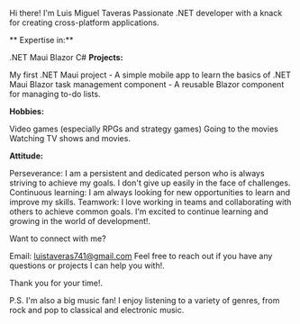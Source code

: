 
Hi there! I'm Luis Miguel Taveras
Passionate .NET developer with a knack for creating cross-platform applications.

** Expertise in:**

.NET Maui
Blazor
C#
**Projects:**

My first .NET Maui project - A simple mobile app to learn the basics of .NET Maui
Blazor task management component - A reusable Blazor component for managing to-do lists.

**Hobbies:**

Video games (especially RPGs and strategy games)
Going to the movies
Watching TV shows and movies.

**Attitude:**

Perseverance: I am a persistent and dedicated person who is always striving to achieve my goals. I don't give up easily in the face of challenges.
Continuous learning: I am always looking for new opportunities to learn and improve my skills.
Teamwork: I love working in teams and collaborating with others to achieve common goals.
I'm excited to continue learning and growing in the world of development!.

Want to connect with me?

Email: luistaveras741@gmail.com
Feel free to reach out if you have any questions or projects I can help you with!.

Thank you for your time!.

P.S. I'm also a big music fan! I enjoy listening to a variety of genres, from rock and pop to classical and electronic music.
